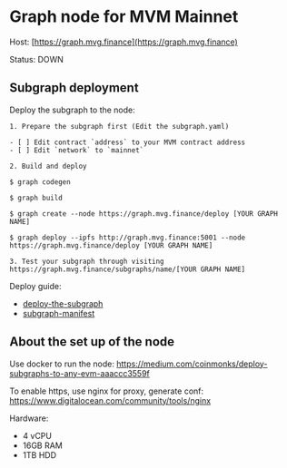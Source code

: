 # Graph node for MVM Mainnet

Host: [https://graph.mvg.finance](https://graph.mvg.finance)

Status: DOWN

## Subgraph deployment

Deploy the subgraph to the node:
```
1. Prepare the subgraph first (Edit the subgraph.yaml)

- [ ] Edit contract `address` to your MVM contract address
- [ ] Edit `network` to `mainnet`

2. Build and deploy

$ graph codegen

$ graph build

$ graph create --node https://graph.mvg.finance/deploy [YOUR GRAPH NAME]

$ graph deploy --ipfs http://graph.mvg.finance:5001 --node https://graph.mvg.finance/deploy [YOUR GRAPH NAME]

3. Test your subgraph through visiting https://graph.mvg.finance/subgraphs/name/[YOUR GRAPH NAME]
```

Deploy guide:
- [deploy-the-subgraph](https://github.com/graphprotocol/graph-node/blob/master/docs/getting-started.md#24-deploy-the-subgraph)
- [subgraph-manifest](https://github.com/graphprotocol/graph-node/blob/master/docs/subgraph-manifest.md)

## About the set up of the node
Use docker to run the node: https://medium.com/coinmonks/deploy-subgraphs-to-any-evm-aaaccc3559f

To enable https, use nginx for proxy, generate conf: https://www.digitalocean.com/community/tools/nginx

Hardware: 
- 4 vCPU
- 16GB RAM
- 1TB HDD

